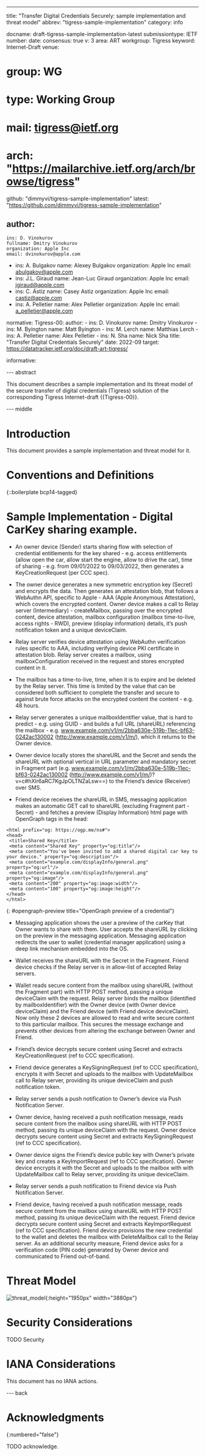 ---

title: "Transfer Digital Credentials Securely: sample implementation and threat model"
abbrev: "tigress-sample-implementation"
category: info

docname: draft-tigress-sample-implementation-latest
submissiontype: IETF
number:
date:
consensus: true
v: 3
area: ART
workgroup: Tigress
keyword: Internet-Draft
venue:
#  group: WG
#  type: Working Group
#  mail: tigress@ietf.org
#  arch: "https://mailarchive.ietf.org/arch/browse/tigress"
  github: "dimmyvi/tigress-sample-implementation"
  latest: "https://github.com/dimmyvi/tigress-sample-implementation"

author:
 -
    ins: D. Vinokurov
    fullname: Dmitry Vinokurov
    organization: Apple Inc
    email: dvinokurov@apple.com
 -
    ins: A. Bulgakov
    name: Alexey Bulgakov
    organization: Apple Inc
    email: abulgakov@apple.com
 -
    ins: J.L. Giraud
    name: Jean-Luc Giraud
    organization: Apple Inc
    email: jgiraud@apple.com
 -
    ins: C. Astiz
    name: Casey Astiz
    organization: Apple Inc
    email: castiz@apple.com
 -
    ins: A. Pelletier
    name: Alex Pelletier
    organization: Apple Inc
    email: a_pelletier@apple.com


normative:
  Tigress-00:
    author:
    -
      ins: D. Vinokurov
      name: Dmitry Vinokurov
    -
      ins: M. Byington
      name: Matt Byington
    -
      ins: M. Lerch
      name: Matthias Lerch
    -
      ins: A. Pelletier
      name: Alex Pelletier
    -
      ins: N. Sha
      name: Nick Sha
    title: "Transfer Digital Credentials Securely"
    date: 2022-09
    target: https://datatracker.ietf.org/doc/draft-art-tigress/

informative:


--- abstract

This document describes a sample implementation and its threat model of the secure transfer of digital credentials (Tigress) solution of the corresponding Tigress Internet-draft {{Tigress-00}}.


--- middle

# Introduction

This document provides a sample implementation and threat model for it.


# Conventions and Definitions

{::boilerplate bcp14-tagged}

# Sample Implementation - Digital CarKey sharing example.

- An owner device (Sender) starts sharing flow with selection of credential entitlements for the key shared - e.g. access entitlements (allow open the car, allow start the engine, allow to drive the car), time of sharing - e.g. from 09/01/2022 to 09/03/2022, then generates a KeyCreationRequest (per CCC spec). 

- The owner device generates a new symmetric encryption key (Secret) and encrypts the data. Then generates an attestation blob, that follows a WebAuthn API, specific to Apple - AAA (Apple Anonymous Attestation), which covers the encrypted content. Owner device makes a call to Relay server (Intermediary) - createMailbox, passing over the encrypted content, device attestation, mailbox configuration (mailbox time-to-live, access rights - RWD), preview (display information) details, it’s push notification token and a unique deviceClaim.

- Relay server verifies device attestation using WebAuthn verification rules specific to AAA, including verifying device PKI certificate in attestation blob. Relay server creates a mailbox, using mailboxConfiguration received in the request and stores encrypted content in it. 
- The mailbox has a time-to-live, time, when it is to expire and be deleted by the Relay server. This time is limited by the value that can be considered both sufficient to complete the transfer and secure to against brute force attacks on the encrypted content the content - e.g. 48 hours. 

- Relay server generates a unique mailboxIdentifier value, that is hard to predict - e.g. using GUID - and builds a full URL (shareURL) referencing the mailbox - e.g. www.example.com/v1/m/2bba630e-519b-11ec-bf63-0242ac130002 (http://www.example.com/v1/m/), which it returns to the Owner device.

- Owner device locally stores the shareURL and the Secret and sends the shareURL with optional vertical in URL parameter and mandatory secret in Fragment part (e.g. www.example.com/v1/m/2bba630e-519b-11ec-bf63-0242ac130002 (http://www.example.com/v1/m/)?v=c#hXlr6aRC7KgJpOLTNZaLsw==) to the Friend’s device (Receiver) over SMS.

- Friend device receives the shareURL in SMS, messaging application makes an automatic GET call to shareURL (excluding Fragment part - Secret) - and fetches a preview (Display Information) html page with OpenGraph tags in the head:

~~~
<html prefix="og: https://ogp.me/ns#">
<head>
 <title>Shared Key</title>
 <meta content="Shared Key" property="og:title"/>
 <meta content="You've been invited to add a shared digital car key to your device." property="og:description"/>
 <meta content="example.com/displayInfo/general.png" property="og:url"/>
 <meta content="example.com/displayInfo/general.png" property="og:image"/>
 <meta content="200" property="og:image:width"/>
 <meta content="100" property="og:image:height"/>
</head>
</html>
~~~
{: #opengraph-preview title="OpenGraph preview of a credential"}

- Messaging application shows the user a preview of the carKey that Owner wants to share with them. User accepts the shareURL by clicking on the preview in the messaging application. Messaging application redirects the user to wallet (credential manager application) using a deep link mechanism embedded into the OS. 

- Wallet receives the shareURL with the Secret in the Fragment. Friend device checks if the Relay server is in allow-list of accepted Relay servers.

- Wallet reads secure content from the mailbox using shareURL (without the Fragment part) with HTTP POST method, passing a unique deviceClaim with the request. Relay server binds the mailbox (identified by mailboxIdentifier) with the Owner device (with Owner device deviceClaim) and the Friend device (with Friend device deviceClaim). Now only these 2 devices are allowed to read and write secure content to this particular mailbox. This secures the message exchange and prevents other devices from altering the exchange between Owner and Friend.

- Friend’s device decrypts secure content using Secret and extracts KeyCreationRequest (ref to CCC specification). 

- Friend device generates a KeySigningRequest (ref to CCC specification), encrypts it with Secret and uploads to the mailbox with UpdateMailbox call to Relay server, providing its unique deviceClaim and push notification token. 

- Relay server sends a push notification to Owner’s device via Push Notification Server.

-  Owner device, having received a push notification message,  reads secure content from the mailbox using shareURL with HTTP POST method, passing its unique deviceClaim with the request. Owner device decrypts secure content using Secret and extracts KeySigningRequest (ref to CCC specification). 

-  Owner device signs the Friend’s device public key with Owner’s private key and creates a KeyImportRequest (ref to CCC specification). Owner device encrypts it with the Secret and uploads to the mailbox with with UpdateMailbox call to Relay server, providing its unique deviceClaim. 

-  Relay server sends a push notification to Friend device via Push Notification Server. 

- Friend device, having received a push notification message,  reads secure content from the mailbox using shareURL with HTTP POST method, passing its unique deviceClaim with the request. Friend device decrypts secure content using Secret and extracts KeyImportRequest (ref to CCC specification). Friend device provisions the new credential to the wallet and deletes the mailbox with DeleteMailbox call to the Relay server. As an additional security measure, Friend device asks for a verification code (PIN code) generated by Owner device and communicated to Friend out-of-band. 


# Threat Model

![threat_model](threat_model.png){:height="1950px" width="3880px"}

# Security Considerations

TODO Security


# IANA Considerations

This document has no IANA actions.


--- back

# Acknowledgments
{:numbered="false"}

TODO acknowledge.
